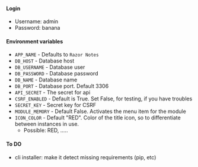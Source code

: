 #### Login
- Username: admin
- Password: banana

#### Environment variables
- `APP_NAME` - Defaults to `Razor Notes`
- `DB_HOST` - Database host
- `DB_USERNAME` - Database user
- `DB_PASSWORD` - Database password
- `DB_NAME` - Database name
- `DB_PORT` - Database port. Default 3306
- `API_SECRET` - The secret for api
- `CSRF_ENABLED` - Default is True. Set False, for testing, if you have troubles
- `SECRET_KEY` - Secret key for CSRF
- `MODULE_MEMORY` - Default False. Activates the menu item for the module
- `ICON_COLOR` - Default "RED". Color of the title icon, so to differentiate between instances in use.
    - Possible: RED, .....

#### To DO
- cli installer: make it detect missing requirements (pip, etc)
